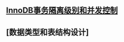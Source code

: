## [InnoDB事务隔离级别和并发控制](https://github.com/ghter123/MySqlPerformance/tree/master/InnoDB%E4%BA%8B%E5%8A%A1%E9%9A%94%E7%A6%BB%E7%BA%A7%E5%88%AB%E5%92%8C%E5%B9%B6%E5%8F%91%E6%8E%A7%E5%88%B6)

## [数据类型和表结构设计]